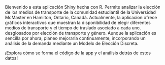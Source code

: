 Bienvenido a esta aplicación Shiny hecha con R. Permite analizar la elección de los medios de transporte de la comunidad estudiantil de la Universidad McMaster en Hamilton, Ontario, Canadá.
Actualmente, la aplicacion ofrece gráficos interactivos que muestran la disponibilidad de elegir diferentes medios de transporte y el tiempo de traslado asociado a cada uno, desglosados por elección de transporte y género. Aunque la aplicación es sencilla por ahora, planeo mejorarla continuamente, incorporando un análisis de la demanda mediante un Modelo de Elección Discreta.

¡Explora cómo se forma el código de la app y el análisis detrás de estos datos!
